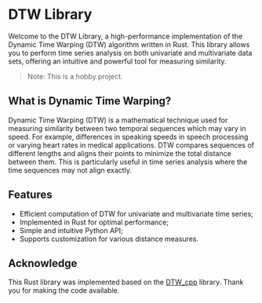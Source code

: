 
# DTW Library

Welcome to the DTW Library, a high-performance implementation of the Dynamic Time Warping (DTW) algorithm written in Rust. This library allows you to perform time series analysis on both univariate and multivariate data sets, offering an intuitive and powerful tool for measuring similarity.

> Note: This is a hobby project.

## What is Dynamic Time Warping?

Dynamic Time Warping (DTW) is a mathematical technique used for measuring similarity between two temporal sequences which may vary in speed. For example, differences in speaking speeds in speech processing or varying heart rates in medical applications. DTW compares sequences of different lengths and aligns their points to minimize the total distance between them. This is particularly useful in time series analysis where the time sequences may not align exactly.

## Features

- Efficient computation of DTW for univariate and multivariate time series;
- Implemented in Rust for optimal performance;
- Simple and intuitive Python API;
- Supports customization for various distance measures.

## Acknowledge

This Rust library was implemented based on the [DTW_cpp](https://github.com/cjekel/DTW_cpp) library. Thank you for making the code available.
